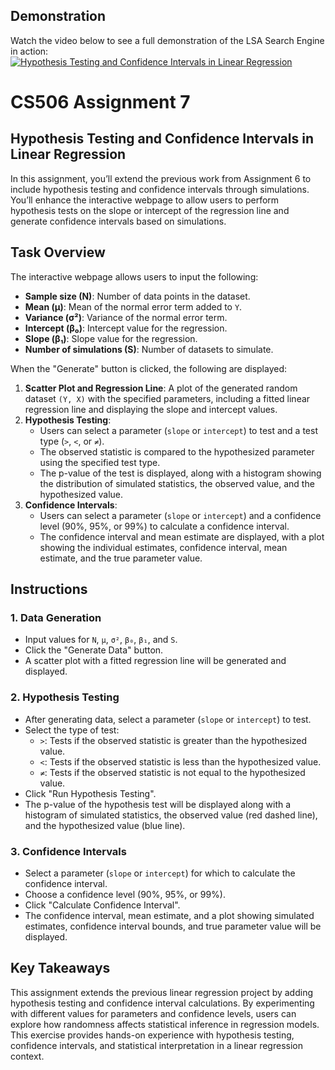 ## Demonstration
Watch the video below to see a full demonstration of the LSA Search Engine in action:
[![Hypothesis Testing and Confidence Intervals in Linear Regression](https://img.youtube.com/vi/7mN3EiGxM-o/0.jpg)](https://youtu.be/7mN3EiGxM-o)

# CS506 Assignment 7  
## Hypothesis Testing and Confidence Intervals in Linear Regression

In this assignment, you’ll extend the previous work from Assignment 6 to include hypothesis testing and confidence intervals through simulations. You’ll enhance the interactive webpage to allow users to perform hypothesis tests on the slope or intercept of the regression line and generate confidence intervals based on simulations.

## Task Overview

The interactive webpage allows users to input the following:

- **Sample size (N)**: Number of data points in the dataset.
- **Mean (μ)**: Mean of the normal error term added to `Y`.
- **Variance (σ²)**: Variance of the normal error term.
- **Intercept (β₀)**: Intercept value for the regression.
- **Slope (β₁)**: Slope value for the regression.
- **Number of simulations (S)**: Number of datasets to simulate.

When the "Generate" button is clicked, the following are displayed:

1. **Scatter Plot and Regression Line**: A plot of the generated random dataset `(Y, X)` with the specified parameters, including a fitted linear regression line and displaying the slope and intercept values.
2. **Hypothesis Testing**:
   - Users can select a parameter (`slope` or `intercept`) to test and a test type (`>`, `<`, or `≠`).
   - The observed statistic is compared to the hypothesized parameter using the specified test type.
   - The p-value of the test is displayed, along with a histogram showing the distribution of simulated statistics, the observed value, and the hypothesized value.
3. **Confidence Intervals**:
   - Users can select a parameter (`slope` or `intercept`) and a confidence level (90%, 95%, or 99%) to calculate a confidence interval.
   - The confidence interval and mean estimate are displayed, with a plot showing the individual estimates, confidence interval, mean estimate, and the true parameter value.

## Instructions

### 1. Data Generation
- Input values for `N`, `μ`, `σ²`, `β₀`, `β₁`, and `S`.
- Click the "Generate Data" button.
- A scatter plot with a fitted regression line will be generated and displayed.

### 2. Hypothesis Testing
- After generating data, select a parameter (`slope` or `intercept`) to test.
- Select the type of test:
  - `>`: Tests if the observed statistic is greater than the hypothesized value.
  - `<`: Tests if the observed statistic is less than the hypothesized value.
  - `≠`: Tests if the observed statistic is not equal to the hypothesized value.
- Click "Run Hypothesis Testing".
- The p-value of the hypothesis test will be displayed along with a histogram of simulated statistics, the observed value (red dashed line), and the hypothesized value (blue line).

### 3. Confidence Intervals
- Select a parameter (`slope` or `intercept`) for which to calculate the confidence interval.
- Choose a confidence level (90%, 95%, or 99%).
- Click "Calculate Confidence Interval".
- The confidence interval, mean estimate, and a plot showing simulated estimates, confidence interval bounds, and true parameter value will be displayed.

## Key Takeaways
This assignment extends the previous linear regression project by adding hypothesis testing and confidence interval calculations. By experimenting with different values for parameters and confidence levels, users can explore how randomness affects statistical inference in regression models. This exercise provides hands-on experience with hypothesis testing, confidence intervals, and statistical interpretation in a linear regression context.